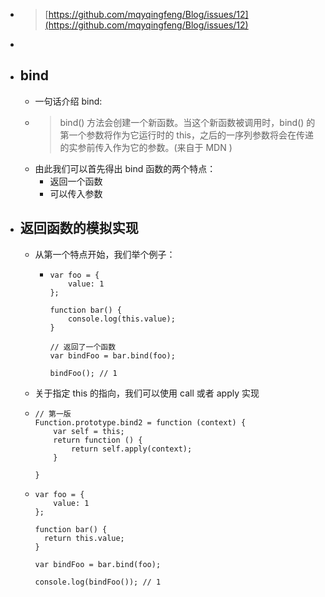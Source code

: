 - > [https://github.com/mqyqingfeng/Blog/issues/12](https://github.com/mqyqingfeng/Blog/issues/12)
-
- ## bind
	- 一句话介绍 bind:
	- > bind() 方法会创建一个新函数。当这个新函数被调用时，bind() 的第一个参数将作为它运行时的 this，之后的一序列参数将会在传递的实参前传入作为它的参数。(来自于 MDN )
	- 由此我们可以首先得出 bind 函数的两个特点：
		- 返回一个函数
		- 可以传入参数
- ## 返回函数的模拟实现
	- 从第一个特点开始，我们举个例子：
		- ```
		  var foo = {
		      value: 1
		  };
		  
		  function bar() {
		      console.log(this.value);
		  }
		  
		  // 返回了一个函数
		  var bindFoo = bar.bind(foo); 
		  
		  bindFoo(); // 1
		  ```
	- 关于指定 this 的指向，我们可以使用 call 或者 apply 实现
	- ```
	  // 第一版
	  Function.prototype.bind2 = function (context) {
	      var self = this;
	      return function () {
	          return self.apply(context);
	      }
	  
	  }
	  ```
	- ```
	  var foo = {
	      value: 1
	  };
	  
	  function bar() {
	  	return this.value;
	  }
	  
	  var bindFoo = bar.bind(foo);
	  
	  console.log(bindFoo()); // 1
	  ```